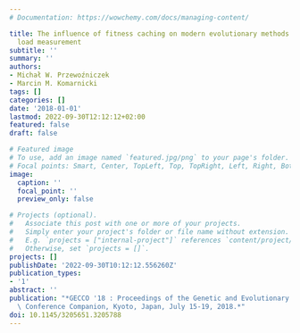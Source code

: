 ```yaml
---
# Documentation: https://wowchemy.com/docs/managing-content/

title: The influence of fitness caching on modern evolutionary methods and fair computation
  load measurement
subtitle: ''
summary: ''
authors:
- Michał W. Przewoźniczek
- Marcin M. Komarnicki
tags: []
categories: []
date: '2018-01-01'
lastmod: 2022-09-30T12:12:12+02:00
featured: false
draft: false

# Featured image
# To use, add an image named `featured.jpg/png` to your page's folder.
# Focal points: Smart, Center, TopLeft, Top, TopRight, Left, Right, BottomLeft, Bottom, BottomRight.
image:
  caption: ''
  focal_point: ''
  preview_only: false

# Projects (optional).
#   Associate this post with one or more of your projects.
#   Simply enter your project's folder or file name without extension.
#   E.g. `projects = ["internal-project"]` references `content/project/deep-learning/index.md`.
#   Otherwise, set `projects = []`.
projects: []
publishDate: '2022-09-30T10:12:12.556260Z'
publication_types:
- '1'
abstract: ''
publication: "*GECCO '18 : Proceedings of the Genetic and Evolutionary Computation\
  \ Conference Companion, Kyoto, Japan, July 15-19, 2018.*"
doi: 10.1145/3205651.3205788
---
```

